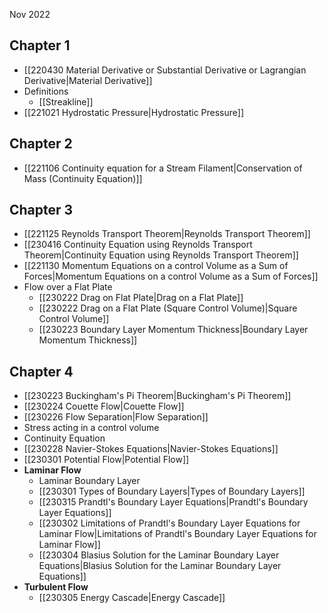 Nov 2022
  
## Chapter 1
- [[220430 Material Derivative or Substantial Derivative or Lagrangian Derivative|Material Derivative]]
- Definitions
	- [[Streakline]]
- [[221021 Hydrostatic Pressure|Hydrostatic Pressure]]
## Chapter 2 
- [[221106 Continuity equation for a Stream Filament|Conservation of Mass (Continuity Equation)]]
## Chapter 3 
- [[221125 Reynolds Transport Theorem|Reynolds Transport Theorem]]
- [[230416 Continuity Equation using Reynolds Transport Theorem|Continuity Equation using Reynolds Transport Theorem]]
- [[221130 Momentum Equations on a control Volume as a Sum of Forces|Momentum Equations on a control Volume as a Sum of Forces]]
- Flow over a Flat Plate
	- [[230222 Drag on Flat Plate|Drag on a Flat Plate]]
	- [[230222 Drag on a Flat Plate (Square Control Volume)|Square Control Volume]]
	- [[230223 Boundary Layer Momentum Thickness|Boundary Layer Momentum Thickness]]
## Chapter 4 
- [[230223 Buckingham's Pi Theorem|Buckingham's Pi Theorem]]
- [[230224 Couette Flow|Couette Flow]]
- [[230226 Flow Separation|Flow Separation]]
- Stress acting in a control volume
- Continuity Equation
- [[230228 Navier-Stokes Equations|Navier-Stokes Equations]]
- [[230301 Potential Flow|Potential Flow]]
- **Laminar Flow**
	- Laminar Boundary Layer
	- [[230301 Types of Boundary Layers|Types of Boundary Layers]]
	- [[230315 Prandtl's Boundary Layer Equations|Prandtl's Boundary Layer Equations]]
	- [[230302 Limitations of Prandtl's Boundary Layer Equations for Laminar Flow|Limitations of Prandtl's Boundary Layer Equations for Laminar Flow]]
	- [[230304 Blasius Solution for the Laminar Boundary Layer Equations|Blasius Solution for the Laminar Boundary Layer Equations]]
- **Turbulent Flow**
	- [[230305 Energy Cascade|Energy Cascade]]



